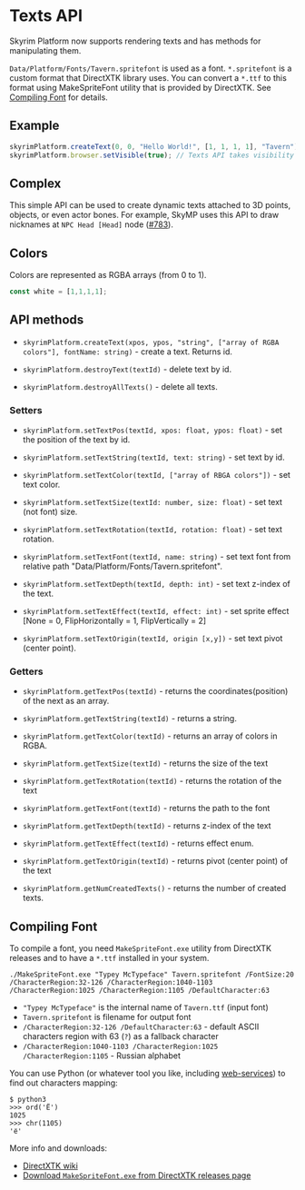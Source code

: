 # Texts API

Skyrim Platform now supports rendering texts and has methods for manipulating them.

`Data/Platform/Fonts/Tavern.spritefont` is used as a font.
`*.spritefont` is a custom format that DirectXTK library uses.
You can convert a `*.ttf` to this format using MakeSpriteFont utility that is
provided by DirectXTK. See [Compiling Font](#compiling-font) for details.

## Example

```typescript
skyrimPlatform.createText(0, 0, "Hello World!", [1, 1, 1, 1], "Tavern"),; // 0,0 is top left. Non-ASCII character are not yet supported.
skyrimPlatform.browser.setVisible(true); // Texts API takes visibility flag from the browser
```

## Complex

This simple API can be used to create dynamic texts attached to 3D points, objects, or even actor bones.
For example, SkyMP uses this API to draw nicknames  at `NPC Head [Head]` node
([#783](https://github.com/skyrim-multiplayer/skymp/pull/783/files)).

## Colors

Colors are represented as RGBA arrays (from 0 to 1).

```typescript
const white = [1,1,1,1];
```

## API methods

- ```skyrimPlatform.createText(xpos, ypos, "string", ["array of RGBA colors"], fontName: string)``` - create a text.
Returns id.

- ```skyrimPlatform.destroyText(textId)``` - delete text by id.
- ```skyrimPlatform.destroyAllTexts()``` - delete all texts.

### Setters

- ```skyrimPlatform.setTextPos(textId, xpos: float, ypos: float)``` - set the position of the text by id.

- ```skyrimPlatform.setTextString(textId, text: string)``` - set text by id.

- ```skyrimPlatform.setTextColor(textId, ["array of RBGA colors"])``` - set text color.

- ```skyrimPlatform.setTextSize(textId: number, size: float)``` - set text (not font) size.

- ```skyrimPlatform.setTextRotation(textId, rotation: float)``` - set text rotation.

- ```skyrimPlatform.setTextFont(textId, name: string)``` - set text font from relative path "Data/Platform/Fonts/Tavern.spritefont".

- ```skyrimPlatform.setTextDepth(textId, depth: int)``` - set text z-index of the text.

- ```skyrimPlatform.setTextEffect(textId, effect: int)``` - set sprite effect [None = 0, FlipHorizontally = 1, FlipVertically = 2]

- ```skyrimPlatform.setTextOrigin(textId, origin [x,y])``` - set text pivot (center point).

### Getters

- ```skyrimPlatform.getTextPos(textId)``` - returns the coordinates(position) of the next as an array.

- ```skyrimPlatform.getTextString(textId)``` - returns a string.

- ```skyrimPlatform.getTextColor(textId)``` - returns an array of colors in RGBA.

- ```skyrimPlatform.getTextSize(textId)``` - returns the size of the text

- ```skyrimPlatform.getTextRotation(textId)``` - returns the rotation of the text

- ```skyrimPlatform.getTextFont(textId)``` - returns the path to the font

- ```skyrimPlatform.getTextDepth(textId)``` - returns z-index of the text

- ```skyrimPlatform.getTextEffect(textId)``` - returns effect enum.

- ```skyrimPlatform.getTextOrigin(textId)``` - returns pivot (center point) of the text

- ```skyrimPlatform.getNumCreatedTexts()``` - returns the number of created texts.

## Compiling Font

To compile a font, you need `MakeSpriteFont.exe` utility from DirectXTK releases
and to have a `*.ttf` installed in your system.

```
./MakeSpriteFont.exe "Typey McTypeface" Tavern.spritefont /FontSize:20 /CharacterRegion:32-126 /CharacterRegion:1040-1103 /CharacterRegion:1025 /CharacterRegion:1105 /DefaultCharacter:63
```

- `"Typey McTypeface"` is the internal name of `Tavern.ttf` (input font)
- `Tavern.spritefont` is filename for output font
- `/CharacterRegion:32-126 /DefaultCharacter:63` - default ASCII characters region with 63 (`?`) as a fallback character
- `/CharacterRegion:1040-1103 /CharacterRegion:1025 /CharacterRegion:1105` - Russian alphabet

You can use Python (or whatever tool you like, including
[web-services](https://onlineutf8tools.com/convert-utf8-to-code-points))
to find out characters mapping:

```
$ python3
>>> ord('Ё')
1025
>>> chr(1105)
'ё'
```

More info and downloads:

- [DirectXTK wiki](https://github.com/microsoft/DirectXTK/wiki/MakeSpriteFont)
- [Download `MakeSpriteFont.exe` from DirectXTK releases page](https://github.com/microsoft/DirectXTK/releases)
